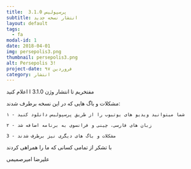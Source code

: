 ```yaml
---
title:  پرسپولیس 3.1.0
subtitle: انتشار نسخه جدید
layout: default
tags:
  - fa
modal-id: 1
date: 2018-04-01
img: persepolis3.png
thumbnail: persepolis3.png
alt: Persepolis 3!
project-date: فروردین ۹۷
category: انتشار
---
```


مفتخریم تا انتشار وژن 3.1.0 ا اعلام کنید

مشکلات و باگ هایی که در این نسخه برطرف شدند:

    ۱ - شما میتوانید ویدیو های یوتیوب را از طریق پرسپولیس دانلود کنید

    ۲ - زبان های فارسی، چینی و فرانسوی به برنامه اضافه شد

    3 - مشکلات و باگ های دیگری نیز برطرف شدند

با تشکر از تمامی کسانی که ما را همراهی کردند

علیرضا امیرصمیمی